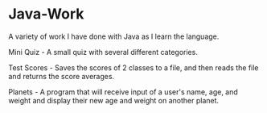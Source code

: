 # Java-Work
A variety of work I have done with Java as I learn the language. 

Mini Quiz - A small quiz with several different categories. 

Test Scores - Saves the scores of 2 classes to a file, and then reads the file and returns the score averages.

Planets - A program that will receive input of a user's name, age, and weight and display their new age and weight on another planet.
